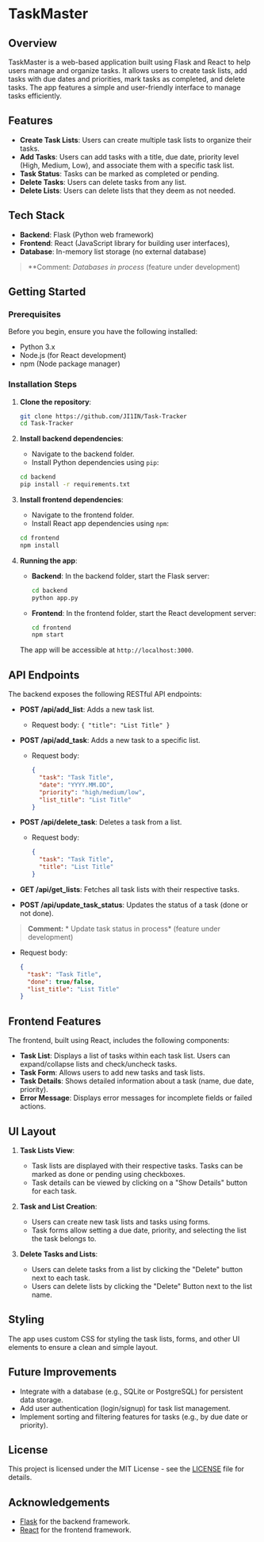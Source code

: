 # TaskMaster

## Overview
TaskMaster is a web-based application built using Flask and React to help users manage and organize tasks. It allows users to create task lists, add tasks with due dates and priorities, mark tasks as completed, and delete tasks. The app features a simple and user-friendly interface to manage tasks efficiently.

## Features
- **Create Task Lists**: Users can create multiple task lists to organize their tasks.
- **Add Tasks**: Users can add tasks with a title, due date, priority level (High, Medium, Low), and associate them with a specific task list.
- **Task Status**: Tasks can be marked as completed or pending. 
- **Delete Tasks**: Users can delete tasks from any list.
- **Delete Lists**: Users can delete lists that they deem as not needed.
## Tech Stack
- **Backend**: Flask (Python web framework)
- **Frontend**: React (JavaScript library for building user interfaces),
- **Database**: In-memory list storage (no external database)
> **Comment: *Databases in process* (feature under development)
> 
## Getting Started

### Prerequisites
Before you begin, ensure you have the following installed:
- Python 3.x
- Node.js (for React development)
- npm (Node package manager)

### Installation Steps

1. **Clone the repository**:
   ```bash
   git clone https://github.com/JI1IN/Task-Tracker
   cd Task-Tracker
   ```

2. **Install backend dependencies**:
   - Navigate to the backend folder.
   - Install Python dependencies using `pip`:
   ```bash
   cd backend
   pip install -r requirements.txt
   ```

3. **Install frontend dependencies**:
   - Navigate to the frontend folder.
   - Install React app dependencies using `npm`:
   ```bash
   cd frontend
   npm install
   ```

4. **Running the app**:
   - **Backend**:
     In the backend folder, start the Flask server:
     ```bash
     cd backend
     python app.py
     ```

   - **Frontend**:
     In the frontend folder, start the React development server:
     ```bash
     cd frontend
     npm start
     ```

   The app will be accessible at `http://localhost:3000`.

## API Endpoints

The backend exposes the following RESTful API endpoints:

- **POST /api/add_list**: Adds a new task list.
  - Request body: `{ "title": "List Title" }`
  
- **POST /api/add_task**: Adds a new task to a specific list.
  - Request body: 
    ```json
    {
      "task": "Task Title",
      "date": "YYYY.MM.DD",
      "priority": "high/medium/low",
      "list_title": "List Title"
    }
    ```
  
- **POST /api/delete_task**: Deletes a task from a list.
  - Request body: 
    ```json
    {
      "task": "Task Title",
      "title": "List Title"
    }
    ```

- **GET /api/get_lists**: Fetches all task lists with their respective tasks.

- **POST /api/update_task_status**: Updates the status of a task (done or not done). 

> **Comment:** * Update task status in process* (feature under development)

  - Request body:
    ```json
    {
      "task": "Task Title",
      "done": true/false,
      "list_title": "List Title"
    }
    ```

## Frontend Features

The frontend, built using React, includes the following components:
- **Task List**: Displays a list of tasks within each task list. Users can expand/collapse lists and check/uncheck tasks.
- **Task Form**: Allows users to add new tasks and task lists.
- **Task Details**: Shows detailed information about a task (name, due date, priority).
- **Error Message**: Displays error messages for incomplete fields or failed actions.

## UI Layout

1. **Task Lists View**: 
   - Task lists are displayed with their respective tasks. Tasks can be marked as done or pending using checkboxes.
   - Task details can be viewed by clicking on a "Show Details" button for each task.

2. **Task and List Creation**:
   - Users can create new task lists and tasks using forms.
   - Task forms allow setting a due date, priority, and selecting the list the task belongs to.

3. **Delete Tasks and Lists**:
   - Users can delete tasks from a list by clicking the "Delete" button next to each task.
   - Users can delete lists by clicking the "Delete" Button next to the list name.

## Styling

The app uses custom CSS for styling the task lists, forms, and other UI elements to ensure a clean and simple layout. 

## Future Improvements
- Integrate with a database (e.g., SQLite or PostgreSQL) for persistent data storage.
- Add user authentication (login/signup) for task list management.
- Implement sorting and filtering features for tasks (e.g., by due date or priority).

## License

This project is licensed under the MIT License - see the [LICENSE](LICENSE) file for details.

## Acknowledgements
- [Flask](https://flask.palletsprojects.com/) for the backend framework.
- [React](https://reactjs.org/) for the frontend framework.
